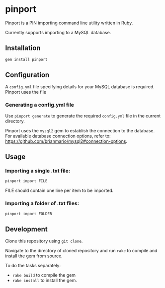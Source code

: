 # pinport

Pinport is a PIN importing command line utility written in Ruby.

Currently supports importing to a MySQL database.

## Installation

``` sh
gem install pinport
```


## Configuration

A `config.yml` file specifying details for your MySQL database is required.  Pinport uses the file 

### Generating a config.yml file

Use `pinport generate` to generate the required `config.yml` file in the current directory.

Pinport uses the `mysql2` gem to establish the connection to the database. For available database connection options, refer to: https://github.com/brianmario/mysql2#connection-options.


## Usage

### Importing a single .txt file:

``` sh
pinport import FILE
```

FILE should contain one line per item to be imported.

### Importing a folder of .txt files:
``` sh
pinport import FOLDER
```


## Development
Clone this repository using `git clone`.

Navigate to the directory of cloned repository and run `rake` to compile and install the gem from 
source.

To do the tasks separately:

- `rake build` to compile the gem
- `rake install` to install the gem.